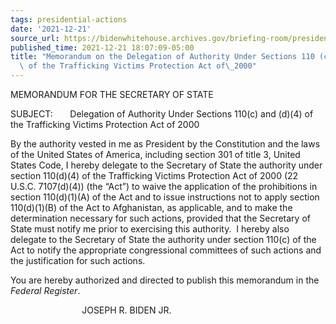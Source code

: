 ```yaml
---
tags: presidential-actions
date: '2021-12-21'
source_url: https://bidenwhitehouse.archives.gov/briefing-room/presidential-actions/2021/12/21/memorandum-on-the-delegation-of-authority-under-sections-110-c-and-d-4-of-the-trafficking-victims-protection-act-of-2000/
published_time: 2021-12-21 18:07:09-05:00
title: "Memorandum on the Delegation of Authority Under Sections 110 (c) and (d) (4)\
  \ of the Trafficking Victims Protection Act of\_2000"
---
```

 
MEMORANDUM FOR THE SECRETARY OF STATE

SUBJECT:       Delegation of Authority Under Sections 110(c) and (d)(4)
of the Trafficking Victims Protection Act of 2000

By the authority vested in me as President by the Constitution and the
laws of the United States of America, including section 301 of title 3,
United States Code, I hereby delegate to the Secretary of State the
authority under section 110(d)(4) of the Trafficking Victims Protection
Act of 2000 (22 U.S.C. 7107(d)(4)) (the “Act”) to waive the application
of the prohibitions in section 110(d)(1)(A) of the Act and to issue
instructions not to apply section 110(d)(1)(B) of the Act to
Afghanistan, as applicable, and to make the determination necessary for
such actions, provided that the Secretary of State must notify me prior
to exercising this authority.  I hereby also delegate to the Secretary
of State the authority under section 110(c) of the Act to notify the
appropriate congressional committees of such actions and the
justification for such actions.

You are hereby authorized and directed to publish this memorandum in the
*Federal Register*.

  
                             JOSEPH R. BIDEN JR.
